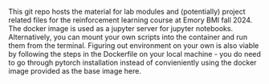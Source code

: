 This git repo hosts the material for lab modules and (potentially) project related files for the reinforcement learning course at Emory BMI fall 2024. 
The docker image is used as a jupyter server for jupyter notebooks. Alternatively, you can mount your own scripts into the container and run them from the terminal. 
Figuring out environment on your own is also viable by following the steps in the Dockerfile on your local machine - you do need to go through pytorch installation instead of convieniently using the docker image provided as the base image here.